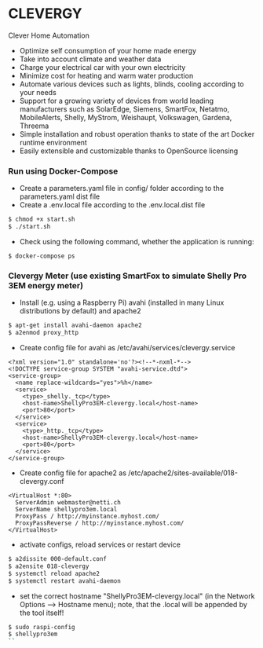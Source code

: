# CLEVERGY
Clever Home Automation
* Optimize self consumption of your home made energy
* Take into account climate and weather data
* Charge your electrical car with your own electricity
* Minimize cost for heating and warm water production
* Automate various devices such as lights, blinds, cooling according to your needs
* Support for a growing variety of devices from world leading manufacturers such as SolarEdge, Siemens, SmartFox, Netatmo, MobileAlerts, Shelly, MyStrom, Weishaupt, Volkswagen, Gardena, Threema
* Simple installation and robust operation thanks to state of the art Docker runtime environment
* Easily extensible and customizable thanks to OpenSource licensing

### Run using Docker-Compose
* Create a parameters.yaml file in config/ folder according to the parameters.yaml dist file
* Create a .env.local file according to the .env.local.dist file
```sh
$ chmod +x start.sh
$ ./start.sh
```

* Check using the following command, whether the application is running:
```
$ docker-compose ps
```

### Clevergy Meter (use existing SmartFox to simulate Shelly Pro 3EM energy meter)
* Install (e.g. using a Raspberry Pi) avahi (installed in many Linux distributions by default) and apache2
```sh
$ apt-get install avahi-daemon apache2
$ a2enmod proxy_http
```
* Create config file for avahi as /etc/avahi/services/clevergy.service
```
<?xml version="1.0" standalone='no'?><!--*-nxml-*-->
<!DOCTYPE service-group SYSTEM "avahi-service.dtd">
<service-group>
  <name replace-wildcards="yes">%h</name>
  <service>
    <type>_shelly._tcp</type>
    <host-name>ShellyPro3EM-clevergy.local</host-name>
    <port>80</port>
  </service>
  <service>
    <type>_http._tcp</type>
    <host-name>ShellyPro3EM-clevergy.local</host-name>
    <port>80</port>
  </service>
</service-group>
```
* Create config file for apache2 as /etc/apache2/sites-available/018-clevergy.conf
```
<VirtualHost *:80>
  ServerAdmin webmaster@netti.ch
  ServerName shellypro3em.local
  ProxyPass / http://myinstance.myhost.com/
  ProxyPassReverse / http://myinstance.myhost.com/
</VirtualHost>
```
* activate configs, reload services or restart device
```sh
$ a2dissite 000-default.conf
$ a2ensite 018-clevergy
$ systemctl reload apache2
$ systemctl restart avahi-daemon
```
* set the correct hostname "ShellyPro3EM-clevergy.local" (in the Network Options --> Hostname menu); note, that the .local will be appended by the tool itself!
```sh
$ sudo raspi-config
$ shellypro3em
``